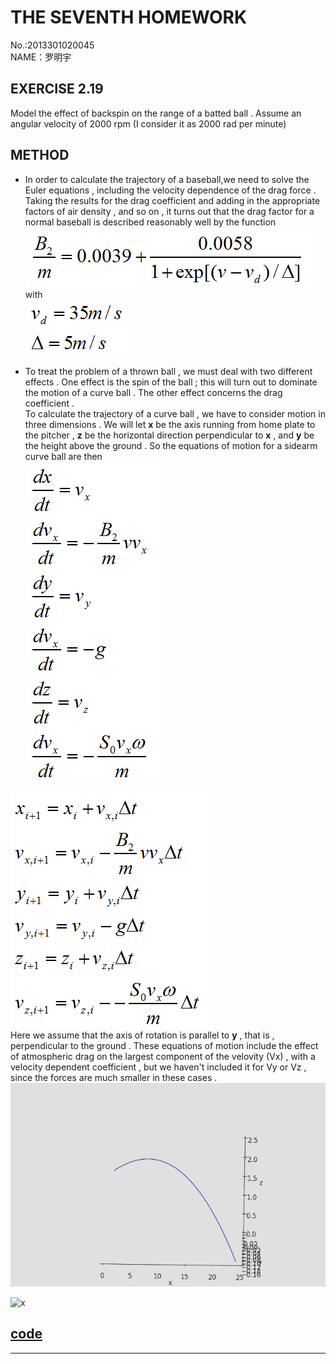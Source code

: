 **THE SEVENTH HOMEWORK**
====

No.:2013301020045     
NAME：罗明宇

**EXERCISE 2.19**
--------

Model the effect of backspin on the range of a batted ball . Assume an angular velocity of 2000 rpm (I consider it as 2000 rad per minute)


**METHOD**
----

- In order to calculate the trajectory of a baseball,we need to solve the Euler equations , including the velocity dependence of the drag force . Taking the results for the drag coefficient and adding in the appropriate factors of air density , and so on , it turns out that the drag factor for a normal baseball is described reasonably well by the function              
![x](https://raw.githubusercontent.com/luomingyu/computationalphysics_N2013301020045/code/7th/formula1.png)           
with           
![x](https://raw.githubusercontent.com/luomingyu/computationalphysics_N2013301020045/code/7th/formula2.png)     
         
- To treat the problem of  a thrown ball , we must deal with two different effects . One effect is the spin of the ball ; this will turn out to dominate the motion of a curve ball . The other effect concerns the drag coefficient .     
To calculate the trajectory of a curve ball , we have to consider motion in three dimensions . We will let **x** be the axis running from home plate to the pitcher , **z** be the horizontal direction perpendicular to **x** , and **y** be the height above the ground . So the equations of motion for a sidearm curve ball are then     
![x](https://raw.githubusercontent.com/luomingyu/computationalphysics_N2013301020045/code/7th/formula3.png)      

![x](https://raw.githubusercontent.com/luomingyu/computationalphysics_N2013301020045/code/7th/formula4.png)      
Here we assume that the axis of rotation is parallel to **y** , that is , perpendicular to the ground . These equations of motion include the effect  of atmospheric drag on the largest component of the velovity (Vx) , with a velocity dependent coefficient , but we haven't included it for Vy or Vz , since the forces are much smaller in these cases .   
![x](https://raw.githubusercontent.com/luomingyu/computationalphysics_N2013301020045/code/7th/3.gif)       

![x](https://github.com/luomingyu/computationalphysics_N2013301020045/blob/code/7th/演示.gif)      

[code](https://raw.githubusercontent.com/luomingyu/computationalphysics_N2013301020045/code/7th/baseball%20without%20wind.py)
---

----
